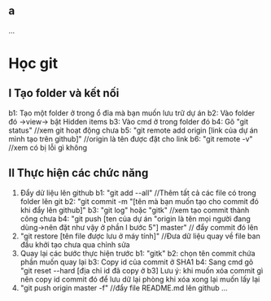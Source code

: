 ## a
...
# Học git
## I Tạo folder và kết nối
b1: Tạo một folder ở trong ổ đỉa mà bạn muốn lưu trữ dự án
b2: Vào folder đó ->view-> bật Hidden items
b3: Vào cmd ở trong folder đó
b4: Gõ "git status" //xem git hoạt động chưa
b5: "git remote add origin [link của dự án mình tạo trên github]" //origin là tên được đặt cho link
b6: "git remote -v" //xem có bị lỗi gì không

## II Thực hiện các chức năng
1. Đẩy dử liệu lên github
b1: "git add --all" //Thêm tất cả các file có trong folder lên git
b2: "git commit -m "[tên mà bạn muốn tạo cho commit đó khi đẩy lên github]"
b3: "git log" hoặc "gitk" //xem tạo commit thành công chưa
b4: "git push [ten của dự án "origin là tên mọi người đang dùng->nên đặt như vậy ở phần I bước 5"] master"
    // đẩy commit đó lên
2. "git restore [tên file được lưu ở máy tính]" //Đưa dữ liệu quay về file ban đầu khởi tạo chưa qua chỉnh sửa
3. Quay lại các bước thực hiện trước
b1: "gitk"
b2: chọn tên commit chứa phần muốn quay lại
b3: Copy id của commit ở SHA1 
b4: Sang cmd gõ "git reset --hard [địa chỉ id đã copy ở b3]
Lưu ý: khi muốn xóa commit gì nên copy id commit đó để lưu dữ lại phòng khi xóa xong lại muốn lấy lại
4. "git push origin master -f" //đẩy file README.md lên github
...